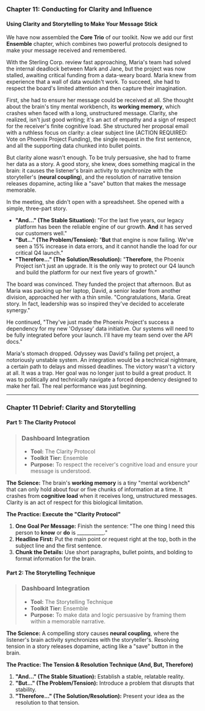 ### **Chapter 11: Conducting for Clarity and Influence**
#### Using Clarity and Storytelling to Make Your Message Stick

We have now assembled the **Core Trio** of our toolkit. Now we add our first **Ensemble** chapter, which combines two powerful protocols designed to make your message received and remembered.

With the Sterling Corp. review fast approaching, Maria's team had solved the internal deadlock between Mark and Jane, but the project was now stalled, awaiting critical funding from a data-weary board. Maria knew from experience that a wall of data wouldn't work. To succeed, she had to respect the board's limited attention and then capture their imagination.

First, she had to ensure her message could be received at all. She thought about the brain's tiny mental workbench, its **working memory**, which crashes when faced with a long, unstructured message. Clarity, she realized, isn't just good writing; it's an act of empathy and a sign of respect for the receiver's finite cognitive load. She structured her proposal email with a ruthless focus on clarity: a clear subject line (ACTION REQUIRED: Vote on Phoenix Project Funding), the single request in the first sentence, and all the supporting data chunked into bullet points.

But clarity alone wasn't enough. To be truly persuasive, she had to frame her data as a story. A good story, she knew, does something magical in the brain: it causes the listener's brain activity to synchronize with the storyteller's (**neural coupling**), and the resolution of narrative tension releases dopamine, acting like a "save" button that makes the message memorable.

In the meeting, she didn't open with a spreadsheet. She opened with a simple, three-part story.

*   **"And..." (The Stable Situation):** "For the last five years, our legacy platform has been the reliable engine of our growth. **And** it has served our customers well."
*   **"But..." (The Problem/Tension):** "**But** that engine is now failing. We've seen a 15% increase in data errors, and it cannot handle the load for our critical Q4 launch."
*   **"Therefore..." (The Solution/Resolution):** "**Therefore**, the Phoenix Project isn't just an upgrade. It is the only way to protect our Q4 launch and build the platform for our next five years of growth."

The board was convinced. They funded the project that afternoon. But as Maria was packing up her laptop, David, a senior leader from another division, approached her with a thin smile. "Congratulations, Maria. Great story. In fact, leadership was so inspired they've decided to accelerate synergy."

He continued, "They've just made the Phoenix Project's success a dependency for my new 'Odyssey' data initiative. Our systems will need to be fully integrated before your launch. I'll have my team send over the API docs."

Maria's stomach dropped. Odyssey was David's failing pet project, a notoriously unstable system. An integration would be a technical nightmare, a certain path to delays and missed deadlines. The victory wasn't a victory at all. It was a trap. Her goal was no longer just to build a great product. It was to politically and technically navigate a forced dependency designed to make her fail. The real performance was just beginning.

---
### **Chapter 11 Debrief: Clarity and Storytelling**

#### **Part 1: The Clarity Protocol**

> ### **Dashboard Integration**
> *   **Tool:** The Clarity Protocol
> *   **Toolkit Tier:** Ensemble
> *   **Purpose:** To respect the receiver's cognitive load and ensure your message is understood.

**The Science:** The brain's **working memory** is a tiny "mental workbench" that can only hold about four or five chunks of information at a time. It crashes from **cognitive load** when it receives long, unstructured messages. Clarity is an act of respect for this biological limitation.

**The Practice: Execute the "Clarity Protocol"**
1.  **One Goal Per Message:** Finish the sentence: "The one thing I need this person to **know** or **do** is ___________."
2.  **Headline First:** Put the main point or request right at the top, both in the subject line and the first sentence.
3.  **Chunk the Details:** Use short paragraphs, bullet points, and bolding to format information for the brain.

#### **Part 2: The Storytelling Technique**

> ### **Dashboard Integration**
> *   **Tool:** The Storytelling Technique
> *   **Toolkit Tier:** Ensemble
> *   **Purpose:** To make data and logic persuasive by framing them within a memorable narrative.

**The Science:** A compelling story causes **neural coupling**, where the listener's brain activity synchronizes with the storyteller's. Resolving tension in a story releases dopamine, acting like a "save" button in the brain.

**The Practice: The Tension & Resolution Technique (And, But, Therefore)**
1.  **"And..." (The Stable Situation):** Establish a stable, relatable reality.
2.  **"But..." (The Problem/Tension):** Introduce a problem that disrupts that stability.
3.  **"Therefore..." (The Solution/Resolution):** Present your idea as the resolution to that tension.
      
